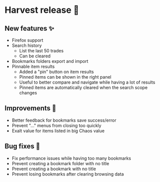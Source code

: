 # Harvest release 🌾

## New features ✨

- Firefox support
- Search history
    - List the last 50 trades
    - Can be cleared
- Bookmarks folders export and import
- Pinnable item results
    - Added a "pin" button on item results
    - Pinned items can be shown in the right panel
    - Useful to better compare and navigate while having a lot of results
    - Pinned items are automatically cleared when the search scope changes

## Improvements 💅

- Better feedback for bookmarks save success/error
- Prevent "..." menus from closing too quickly
- Exalt value for items listed in big Chaos value

## Bug fixes 🐛

- Fix performance issues while having too many bookmarks
- Prevent creating a bookmark folder with no title
- Prevent creating a bookmark with no title
- Prevent losing bookmarks after clearing browsing data
